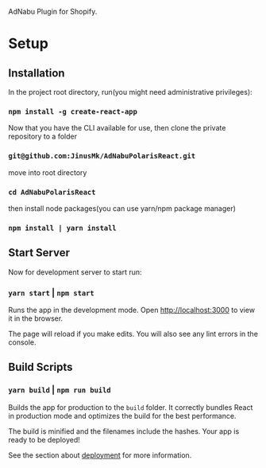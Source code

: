 AdNabu Plugin for Shopify.

# Setup
## Installation

In the project root directory, run(you might need administrative privileges):

### `npm install -g create-react-app`


Now that you have the CLI available for use, then clone the private repository to a folder
### `git@github.com:JinusMk/AdNabuPolarisReact.git`
move into root directory
### `cd AdNabuPolarisReact`
then install node packages(you can use yarn/npm package manager)
### `npm install | yarn install`


## Start Server

Now for development server to start run:

### `yarn start` | `npm start`



Runs the app in the development mode.
Open [http://localhost:3000](http://localhost:3000) to view it in the browser.

The page will reload if you make edits.
You will also see any lint errors in the console.

## Build Scripts

### `yarn build` | `npm run build`

Builds the app for production to the `build` folder.
It correctly bundles React in production mode and optimizes the build for the best performance.

The build is minified and the filenames include the hashes.
Your app is ready to be deployed!

See the section about [deployment](https://facebook.github.io/create-react-app/docs/deployment) for more information.
